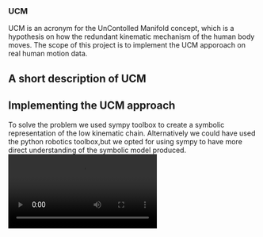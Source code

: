 ### UCM
UCM is an acronym for the UnContolled Manifold concept, which is a hypothesis on how the redundant kinematic mechanism of the human body moves.
The scope of this project is to implement the UCM apporoach on real human motion data.
## A short description of UCM
## Implementing the UCM approach
To solve the problem we used sympy toolbox to create a symbolic representation of the low kinematic chain. Alternatively we could have used the python robotics toolbox,but we opted for using sympy to have more direct understanding of the symbolic model produced.
![Comparing the symbolic and the numerical model.](https://github.com/GrigorisLionis/UCM/output.mp4)

